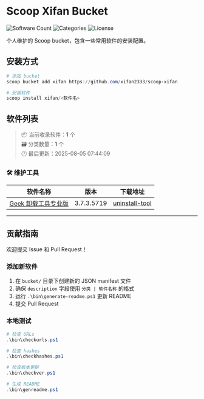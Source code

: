 # Scoop Xifan Bucket


![Software Count](https://img.shields.io/badge/软件数量-1-blue?style=flat-square&logo=windows)
![Categories](https://img.shields.io/badge/分类数量-1-green?style=flat-square&logo=folder)
![License](https://img.shields.io/github/license/xifan2333/scoop-xifan?style=flat-square&logo=opensourceinitiative)

个人维护的 Scoop bucket，包含一些常用软件的安装配置。

## 安装方式

```powershell
# 添加 bucket
scoop bucket add xifan https://github.com/xifan2333/scoop-xifan

# 安装软件
scoop install xifan/<软件名>
```

## 软件列表

> 📦 当前收录软件：**1** 个  
> 🗃️ 分类数量：**1** 个  
> 🕐 最后更新：2025-08-05 07:44:09


### 🛠️ 维护工具

| 软件名称 | 版本 | 下载地址 |
|----------|------|----------|
| [Geek 卸载工具专业版](https://pan.xifan.fun/scoop/) | 3.7.3.5719 | [uninstall-tool](https://pan.xifan.fun/d/scoop/uninstall-tool.zip) |

---

## 贡献指南

欢迎提交 Issue 和 Pull Request！

### 添加新软件

1. 在 `bucket/` 目录下创建新的 JSON manifest 文件
2. 确保 `description` 字段使用 `分类 | 软件名称` 的格式
3. 运行 `.\bin\generate-readme.ps1` 更新 README
4. 提交 Pull Request

### 本地测试

```powershell
# 检查 URLs
.\bin\checkurls.ps1

# 检查 hashes
.\bin\checkhashes.ps1

# 检查版本更新
.\bin\checkver.ps1

# 生成 README
.\bin\genreadme.ps1
```

